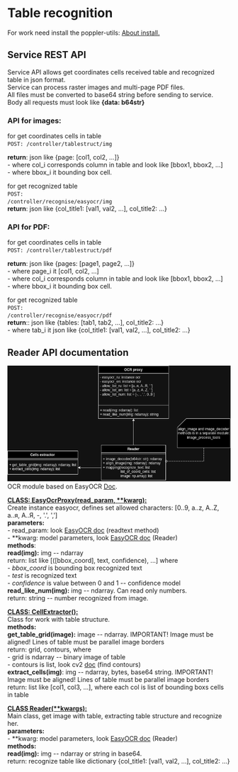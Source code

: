 <h1>Table recognition</h1>

For work need install the poppler-utils: <a href="https://pypi.org/project/pdf2image/">About install.</a>

<h2>Service REST API</h2>
Service API allows get coordinates cells received table and recognized table in 
json format. <br>
Service can process raster images and multi-page PDF files.<br>
All files must be converted to base64 string before sending to service. <br>
Body all requests must look like <b>{data: b64str}</b><br>

<h3>API for images:</h3>
for get coordinates cells in table<br>
<code>POST: /controller/tablestruct/img</code><br>

<b>return</b>: json like {page: [col1, col2, ...]}<br>
    - where col_i corresponds column in table and look like [bbox1, bbox2, ...] <br>
    - where bbox_i it bounding box cell.

for get recognized table <br>
<code>POST: /controller/recognise/easyocr/img </code> <br>
<b>return</b>: json like {col_title1: [val1, val2, ...], col_title2: ...} <br>


<h3>API for PDF:</h3>
for get coordinates cells in table<br>
<code>POST: /controller/tablestruct/pdf</code><br>

<b>return</b>: json like {pages: [page1, page2, ...]}<br>
    - where page_i it [col1, col2, ...] <br>
    - where col_i corresponds column in table and look like [bbox1, bbox2, ...] <br>
    - where bbox_i it bounding box cell.

for get recognized table <br>
<code>POST: /controller/recognise/easyocr/pdf</code> <br>
<b>return</b>:: json like {tables: [tab1, tab2, ...], col_title2: ...} <br>
    - where tab_i it json like {col_title1: [val1, val2, ...], col_title2: ...} <br>

<h2>Reader API documentation</h2>

<img src="table_reader_diagram.png" alt="">
<br>
OCR module based on EasyOCR <a href="https://www.jaided.ai/easyocr/documentation/">Doc</a>.<br>

<b><u>CLASS: EasyOcrProxy(read_param, **kwarg):</u></b><br>
Create instance easyocr, defines set allowed characters: [0..9, a..z, A..Z, а..я, А..Я, -, '.', ',']<br>
<b>parameters:</b><br>
    - read_param: look <a href="https://www.jaided.ai/easyocr/documentation/">EasyOCR doc</a> (readtext method) <br>
    - **kwarg: model parameters, look <a href="https://www.jaided.ai/easyocr/documentation/">EasyOCR doc</a> (Reader) <br>
    <b>methods</b>:<br>
    <b>read(img):</b> img -- ndarray<br>
    return: list like [([bbox_coord], text, confidence), ...] where <br>
    - <i>bbox_coord</i> is bounding box recognized text<br>
    - <i>test</i> is recognized text<br>
    - <i>confidence</i> is value between 0 and 1 -- confidence model<br>
    <b>read_like_num(img):</b> img -- ndarray. Can read only numbers.<br>
    return: string -- number recognized from image.<br>

<b><u>CLASS: CellExtractor():</u></b><br>
Class for work with table structure.<br>
<b>methods:</b><br>
<b>get_table_grid(image):</b> image -- ndarray. IMPORTANT! Image must be aligned! Lines of table must be parallel image borders<br>
return: grid, contours, where<br>
    - grid is ndarray -- binary image of table<br>
    - contours is list, look cv2 <a href="https://docs.opencv.org/4.x/d3/dc0/group__imgproc__shape.html#gadf1ad6a0b82947fa1fe3c3d497f260e0">doc</a>
    (find contours)<br>
<b>extract_cells(img)</b>: img -- ndarray, bytes, base64 string. IMPORTANT! Image must be aligned! Lines of table must be parallel image borders<br>
    return: list like [col1, col3, ...], where each col is list of bounding boxs cells in table<br>

<b><u>CLASS Reader(**kwargs):</u></b><br>
Main class, get image with table, extracting table structure and recognize her.<br>
<b>parameters:</b><br>
    - **kwarg: model parameters, look <a href="https://www.jaided.ai/easyocr/documentation/">EasyOCR doc</a> (Reader) <br>
<b>methods:</b><br>
<b>read(img):</b> img -- ndarray or string in base64. <br>
return: recognize table like dictionary {col_title1: [val1, val2, ...], col_title2: ...} <br>

    